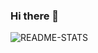 ### Hi there 👋

<!--
**ALK222/alk222** is a ✨ _special_ ✨ repository because its `README.md` (this file) appears on your GitHub profile.

Here are some ideas to get you started:

- 🔭 I’m currently working on ...
- 🌱 I’m currently learning ...
- 👯 I’m looking to collaborate on ...
- 🤔 I’m looking for help with ...
- 💬 Ask me about ...
- 📫 How to reach me: ...
- 😄 Pronouns: ...
- ⚡ Fun fact: ...
-->

![README-STATS](https://github-readme-stats.vercel.app/api?username=alk222&show_icons=true&count_private=true&include_all_commits=true&theme=dracula)
